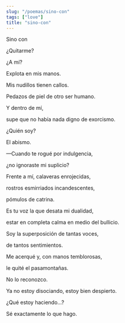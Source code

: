 ```yaml
---
slug: "/poemas/sino-con"
tags: ["love"]
title: "sino-con"
---
```

Sino con

¿Quitarme?

¿A mí?

Explota en mis manos.

Mis nudillos tienen callos.

Pedazos de piel de otro ser humano.

Y dentro de mí,

supe que no había nada digno de exorcismo.

¿Quién soy?

El abismo.

—Cuando te rogué por indulgencia,

¿no ignoraste mi suplicio?

Frente a mí, calaveras enrojecidas,

rostros esmirriados incandescentes,

pómulos de catrina.

Es tu voz la que desata mi dualidad,

estar en completa calma en medio del bullicio.

Soy la superposición de tantas voces,

de tantos sentimientos.

Me acerqué y, con manos temblorosas,

le quité el pasamontañas.

No lo reconozco.

Ya no estoy disociando, estoy bien despierto.

¿Qué estoy haciendo…?

Sé exactamente lo que hago.